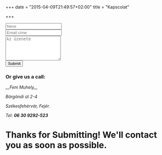 +++
date = "2015-04-09T21:49:57+02:00"
title = "Kapscolat"

+++
<div class="segment form-group" id="form">
	<form accept-charset="UTF-8" action="https://formkeep.com/f/e34443328722" method="POST">
	  <input type="hidden" name="utf8" value="✓">
	<div class="input-group form-group">
	  <span class="input-group-addon" id="sizing-addon2"><i class="fa fa-user"></i></span>
	  <input type="text" name="Name" class="form-control" placeholder="Neve" aria-describedby="sizing-addon2">
	</div>
	<div class="input-group form-group">
	  <span class="input-group-addon" id="sizing-addon2"><i class="fa fa-at"></i></span>
	  <input type="text" name="Email" class="form-control" placeholder="Email címe" aria-describedby="sizing-addon2">
	</div>
	<div class="form-group">
  	<textarea class="form-control" name="Message" rows="5" id="comment" placeholder="Az üzenete"></textarea>
	</div>
	  <button class="btn btn-default" type="submit">Submit</button>
	</form>
</div>

### Or give us a call:

<address>
  __Fem Muhely__
  
  Börgöndi út 2-4
  
  Székesfehérvár, Fejér.
  
  Tel: __06 30 9292-523__
</address>
<div class="segment text-center" id="success">
	<h1>Thanks for Submitting! We'll contact you as soon as possible.</h1>
</div>
